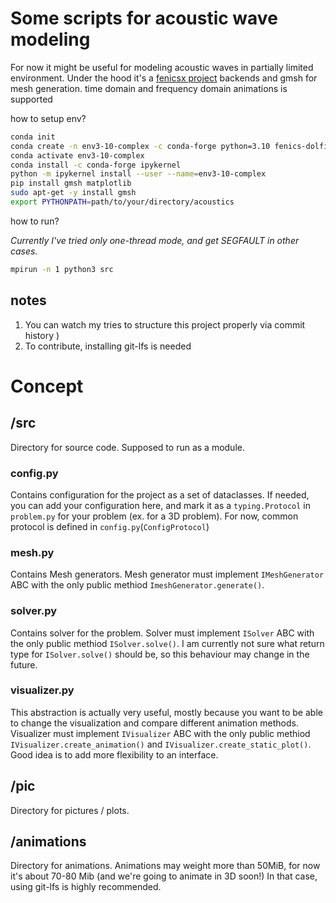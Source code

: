 # Some scripts for acoustic wave modeling
For now it might be useful for modeling acoustic waves in partially limited environment.
Under the hood it's a [fenicsx project](https://fenicsproject.org/) backends and gmsh for mesh generation.
time domain and frequency domain animations is supported

how to setup env?

```bash
conda init
conda create -n env3-10-complex -c conda-forge python=3.10 fenics-dolfinx petsc=*=complex* mpich
conda activate env3-10-complex
conda install -c conda-forge ipykernel
python -m ipykernel install --user --name=env3-10-complex
pip install gmsh matplotlib
sudo apt-get -y install gmsh
export PYTHONPATH=path/to/your/directory/acoustics
```

how to run?

*Currently I've tried only one-thread mode, and get SEGFAULT in other cases.*
```bash
mpirun -n 1 python3 src
```


## notes
1) You can watch my tries to structure this project properly via commit history )
2) To contribute, installing git-lfs is needed


# Concept
## /src
Directory for source code. Supposed to run as a module.
### config.py
Contains configuration for the project as a set of dataclasses. If needed, you can add your configuration here, and mark it as a `typing.Protocol` in `problem.py` for your problem (ex. for a 3D problem). For now, common protocol is defined in `config.py`(`ConfigProtocol`)
### mesh.py
Contains Mesh generators. Mesh generator must implement `IMeshGenerator` ABC with the only public methiod `ImeshGenerator.generate()`. 
### solver.py
Contains solver for the problem. Solver must implement `ISolver` ABC with the only public methiod `ISolver.solve()`. I am currently not sure what return type for `ISolver.solve()` should be, so this behaviour may change in the future.
### visualizer.py
This abstraction is actually very useful, mostly because you want to be able to change the visualization and compare different animation methods. Visualizer must implement `IVisualizer` ABC with the only public methiod `IVisualizer.create_animation()` and `IVisualizer.create_static_plot()`. Good idea is to add more flexibility to an interface.
## /pic
Directory for pictures / plots.
## /animations
Directory for animations. Animations may weight more than 50MiB, for now it's about 70-80 Mib (and we're going to animate in 3D soon!)
In that case, using git-lfs is highly recommended.